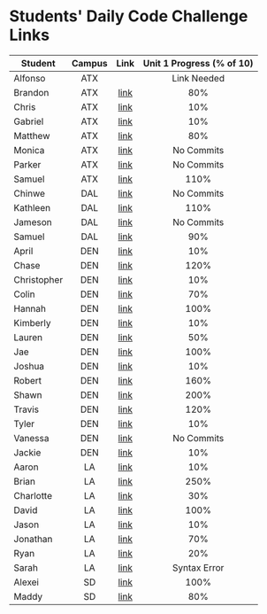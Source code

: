 # Students' Daily Code Challenge Links

|Student|Campus|Link|Unit 1 Progress (% of 10)|
|---|:---:|:---:|:---:|
| Alfonso | ATX |  | Link Needed |
| Brandon | ATX | [link](https://git.generalassemb.ly/Bsacco9814/daily-js-code-challenges) | 80% |
| Chris | ATX | [link](https://git.generalassemb.ly/ChrisChroma/daily-js-code-challenges) | 10% |
| Gabriel | ATX | [link](https://git.generalassemb.ly/gabivarella/daily-js-code-challenges) | 10% |
| Matthew | ATX | [link](https://git.generalassemb.ly/mjmoquin/daily-js-code-challenges) | 80% |
| Monica | ATX | [link](https://git.generalassemb.ly/monicamartinez64/daily-js-code-challenges) | No Commits |
| Parker | ATX | [link](https://git.generalassemb.ly/ParkerOH/daily-js-code-challenges) | No Commits |
| Samuel | ATX | [link](https://git.generalassemb.ly/sammyt/daily-js-code-challenges) | 110% |
| Chinwe | DAL | [link](https://git.generalassemb.ly/chinwe2020/daily-js-code-challenges) | No Commits |
| Kathleen | DAL | [link](https://git.generalassemb.ly/kstick/daily-js-code-challenges) | 110% |
| Jameson | DAL | [link](https://git.generalassemb.ly/Jaice561/daily-js-code-challenges) | No Commits |
| Samuel | DAL | [link](https://git.generalassemb.ly/samuel117/daily-js-code-challenges) | 90% |
| April | DEN | [link](https://git.generalassemb.ly/aprilkrgonzales/daily-js-code-challenges) | 10% |
| Chase | DEN | [link](https://git.generalassemb.ly/chasewri/daily-js-code-challenges) | 120% |
| Christopher | DEN | [link](https://git.generalassemb.ly/CViolante/daily-js-code-challenges) | 10% |
| Colin | DEN | [link](https://git.generalassemb.ly/colin96man/daily-js-code-challenges) | 70% |
| Hannah | DEN | [link](https://git.generalassemb.ly/hbrantley10/daily-js-code-challenges) | 100% |
| Kimberly | DEN | [link](https://git.generalassemb.ly/kimberlyalord/daily-js-code-challenges) | 10% |
| Lauren | DEN | [link](https://git.generalassemb.ly/laurenmengert/daily-js-code-challenges) | 50% |
| Jae | DEN | [link](https://git.generalassemb.ly/hoodieee/daily-js-code-challenges) | 100% |
| Joshua | DEN | [link](https://git.generalassemb.ly/joshfern24/daily-js-code-challenges) | 10% |
| Robert | DEN | [link](https://git.generalassemb.ly/rperillo1/daily-js-code-challenges) | 160% |
| Shawn | DEN | [link](https://git.generalassemb.ly/sgluchacki/daily-js-code-challenges) | 200% |
| Travis | DEN | [link](https://git.generalassemb.ly/TCashion44/daily-js-code-challenges) | 120% |
| Tyler | DEN | [link](https://git.generalassemb.ly/tawlur/daily-js-code-challenges) | 10% |
| Vanessa | DEN | [link](https://git.generalassemb.ly/vanessalarsen33/daily-js-code-challenges) | No Commits |
| Jackie | DEN | [link](https://git.generalassemb.ly/JackieDenver/daily-js-code-challenges) | 10% |
| Aaron | LA | [link](https://git.generalassemb.ly/asmith-asmith/daily-js-code-challenges) | 10% |
| Brian | LA | [link](https://git.generalassemb.ly/bliu7/daily-js-code-challenges) | 250% |
| Charlotte | LA | [link](https://git.generalassemb.ly/charlottepak/daily-js-code-challenges) | 30% |
| David | LA | [link](https://git.generalassemb.ly/davesheinbein/daily-js-code-challenges) | 100% |
| Jason | LA | [link](https://git.generalassemb.ly/JHur/daily-js-code-challenges) | 10% |
| Jonathan | LA | [link](https://git.generalassemb.ly/JonathanLane/daily-js-code-challenges) | 70% |
| Ryan | LA | [link](https://git.generalassemb.ly/Naryx/daily-js-code-challenges) | 20% |
| Sarah | LA | [link](https://git.generalassemb.ly/srosky/daily-js-code-challenges) | Syntax Error |
| Alexei | SD | [link](https://git.generalassemb.ly/audarbe/daily-js-code-challenges) | 100% |
| Maddy | SD | [link](https://git.generalassemb.ly/maddy-v/daily-js-code-challenges) | 80% |


